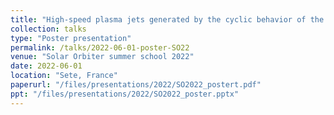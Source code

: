 ```yaml
---
title: "High-speed plasma jets generated by the cyclic behavior of the Earth's bow shock"
collection: talks
type: "Poster presentation"
permalink: /talks/2022-06-01-poster-SO22
venue: "Solar Orbiter summer school 2022"
date: 2022-06-01
location: "Sete, France"
paperurl: "/files/presentations/2022/SO2022_postert.pdf"
ppt: "/files/presentations/2022/SO2022_poster.pptx"
---
```

